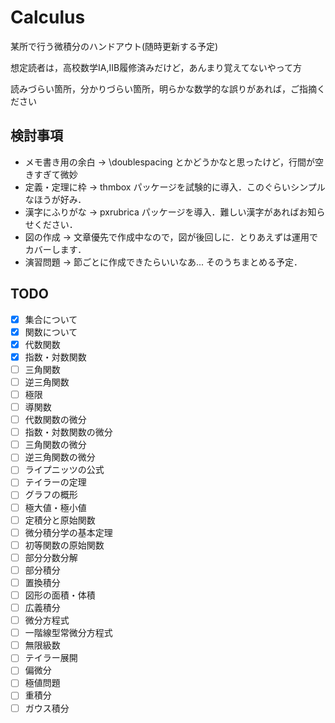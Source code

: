 # Calculus
某所で行う微積分のハンドアウト(随時更新する予定)

想定読者は，高校数学IA,IIB履修済みだけど，あんまり覚えてないやって方

読みづらい箇所，分かりづらい箇所，明らかな数学的な誤りがあれば，ご指摘ください

## 検討事項
* メモ書き用の余白 -> \doublespacing とかどうかなと思ったけど，行間が空きすぎて微妙
* 定義・定理に枠 -> thmbox パッケージを試験的に導入．このぐらいシンプルなほうが好み．
* 漢字にふりがな -> pxrubrica パッケージを導入．難しい漢字があればお知らせください．
* 図の作成 -> 文章優先で作成中なので，図が後回しに．とりあえずは運用でカバーします．
* 演習問題 -> 節ごとに作成できたらいいなあ... そのうちまとめる予定．

## TODO
- [x] 集合について
- [x] 関数について
- [x] 代数関数
- [x] 指数・対数関数
- [ ] 三角関数
- [ ] 逆三角関数
- [ ] 極限
- [ ] 導関数
- [ ] 代数関数の微分
- [ ] 指数・対数関数の微分
- [ ] 三角関数の微分
- [ ] 逆三角関数の微分
- [ ] ライプニッツの公式
- [ ] テイラーの定理
- [ ] グラフの概形
- [ ] 極大値・極小値
- [ ] 定積分と原始関数
- [ ] 微分積分学の基本定理
- [ ] 初等関数の原始関数
- [ ] 部分分数分解
- [ ] 部分積分
- [ ] 置換積分
- [ ] 図形の面積・体積
- [ ] 広義積分
- [ ] 微分方程式
- [ ] 一階線型常微分方程式
- [ ] 無限級数
- [ ] テイラー展開
- [ ] 偏微分
- [ ] 極値問題
- [ ] 重積分
- [ ] ガウス積分
